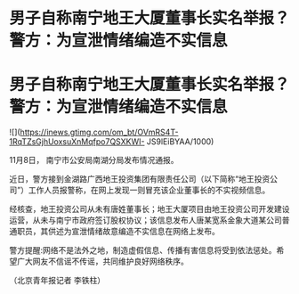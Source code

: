 # 男子自称南宁地王大厦董事长实名举报？警方：为宣泄情绪编造不实信息

# 男子自称南宁地王大厦董事长实名举报？警方：为宣泄情绪编造不实信息

![](https://inews.gtimg.com/om_bt/OVmRS4T-1RqTZsGjhUoxsuXnMqfpo7QSXKWI-
JS9lEiBYAA/1000)

11月8日， 南宁市公安局南湖分局发布情况通报。

近日，警方接到金湖路广西地王投资集团有限责任公司（以下简称“地王投资公司”）工作人员报警称，在网上发现一则冒充该企业董事长的不实视频信息。

经核查，地王投资公司从未有唐姓董事长；地王大厦项目由地王投资公司开发建设运营，从未与南宁市政府签订股权协议；该信息发布人唐某宽系金象大道某公司普通职员，其供述为宣泄情绪故意编造不实信息在网络上发布。

警方提醒:网络不是法外之地，制造虚假信息、传播有害信息将受到依法惩处。希望广大网友不信谣不传谣，共同维护良好网络秩序。

（北京青年报记者 李铁柱）

